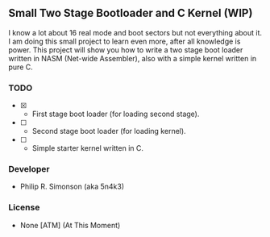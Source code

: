 ## Small Two Stage Bootloader and C Kernel (WIP)

I know a lot about 16 real mode and boot sectors but not everything about it. I
am doing this small project to learn even more, after all knowledge is power. This
project will show you how to write a two stage boot loader written in NASM (Net-wide Assembler), also with a simple kernel
written in pure C.

### TODO

 - [x] - First stage boot loader (for loading second stage).
 - [ ] - Second stage boot loader (for loading kernel).
 - [ ] - Simple starter kernel written in C.

### Developer

 - Philip R. Simonson (aka 5n4k3)

### License

 - None [ATM] (At This Moment)
